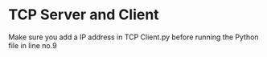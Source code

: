 # TCP Server and Client
 Make sure you add a IP address in TCP Client.py before running the Python file in line no.9
